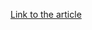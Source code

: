 [Link to the article](https://thehackernews.com/2025/07/sophos-and-sonicwall-patch-critical-rce.html)
